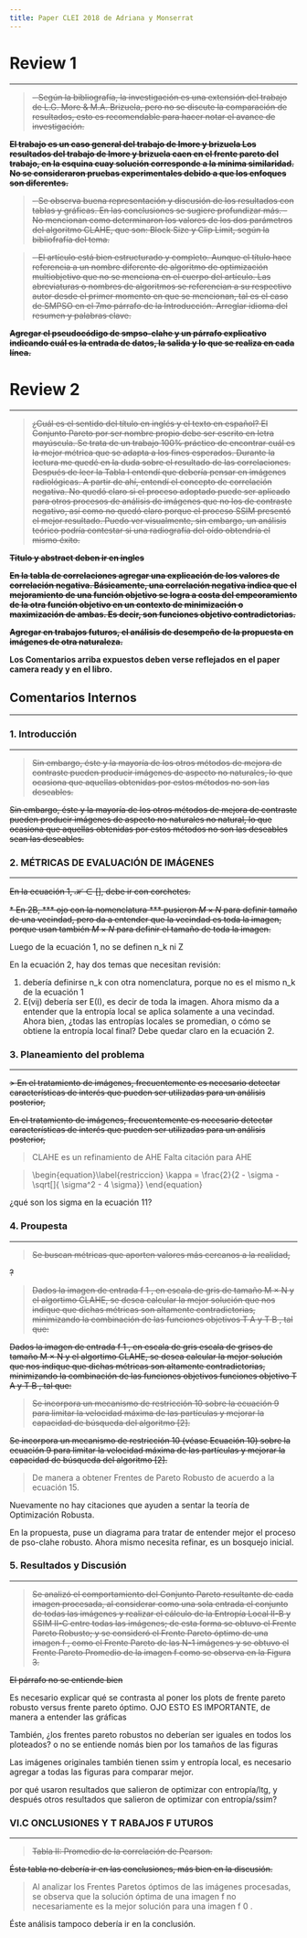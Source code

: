 ```yaml
---
title: Paper CLEI 2018 de Adriana y Monserrat
---
```


# Review 1
---------------
> ~~- Según la bibliografía, la investigación es una extensión del trabajo
de L.G. More & M.A. Brizuela, pero no se discute la comparación de
resultados, esto es recomendable para hacer notar el avance de
investigación.~~

~~**El trabajo es un caso general del trabajo de lmore y brizuela
Los resultados del trabajo de lmore y brizuela caen en el frente pareto del trabajo, en la esquina cuay solución corresponde a la mínima similaridad. No se consideraron pruebas experimentales debido a que los enfoques son diferentes.**~~

> ~~- Se observa buena representación y discusión de los resultados con
tablas y gráficas. En las conclusiones se sugiere profundizar más. - No
mencionan como determinaron los valores de los dos parámetros del
algoritmo CLAHE, que son: Block Size y Clip Limit, según la bibliofrafía
del tema.~~

> ~~- El artículo está bien estructurado y completo. Aunque el título hace
referencia a un nombre diferente de algoritmo de optimización
multiobjetivo que no se menciona en el cuerpo del artículo. Las
abreviaturas o nombres de algoritmos se referencian a su respectivo
autor desde el primer momento en que se mencionan, tal es el caso de
SMPSO en el 7mo párrafo de la Introducción. Arreglar idioma del resumen
y palabras clave.~~

~~**Agregar el pseudocódigo de smpso-clahe y un párrafo explicativo indicando cuál es la entrada de datos, la salida y lo que se realiza en cada línea.**~~

# Review 2
---------------

> ~~¿Cuál es el sentido del título en inglés y el texto en español? El
Conjunto Pareto por ser nombre propio debe ser escrito en letra
mayúscula. Se trata de un trabajo 100% práctico de encontrar cuál es la
mejor métrica que se adapta a los fines esperados. Durante la lectura me
quedé en la duda sobre el resultado de las correlaciones. Después de
leer la Tabla I entendí que debería pensar en imágenes radiológicas. A
partir de ahí, entendí el concepto de correlación negativa. No quedó
claro si el proceso adoptado puede ser aplicado para otros procesos de
análisis de imágenes que no los de contraste negativo, así como no quedó
claro porque el proceso SSIM presentó el mejor resultado. Puedo ver
visualmente, sin embargo, un análisis teórico podría contestar si una
radiografía del oído obtendría el mismo éxito.~~

~~**Titulo y abstract deben ir en ingles**~~

~~**En la tabla de correlaciones agregar una explicación de los valores de correlación negativa. Básicamente, una correlación negativa indica que el mejoramiento de una función objetivo se logra a costa del empeoramiento de la otra función objetivo en un contexto de minimización o maximización de ambas. Es decir, son funciones objetivo contradictorias.**~~

~~**Agregar en trabajos futuros, el análisis de desempeño de la propuesta en imágenes de otra naturaleza.**~~

**Los Comentarios arriba expuestos deben verse reflejados en el paper camera ready y en el libro.**

## Comentarios Internos
---------------

### 1. Introducción
-------------------

> ~~Sin embargo, éste y la mayorı́a de los otros métodos de mejora de
contraste pueden producir imágenes de aspecto no naturales,
lo que ocasiona que aquellas obtenidas por estos métodos no
son las deseables.~~

~~Sin embargo, éste y la mayorı́a de los otros métodos de mejora de
contraste pueden producir imágenes de aspecto no naturales no natural,
lo que ocasiona que aquellas obtenidas por estos métodos no son las deseables sean las deseables.~~

### 2. MÉTRICAS DE EVALUACIÓN DE IMÁGENES
-------------------

~~En la ecuación 1, $\mathscr{H} \in []$, debe ir con corchetes.~~


~~* En 2B, *** ojo con la nomenclatura *** pusieron $M \times N$ para definir tamaño de una vecindad, pero da a entender que la vecindad es toda la imagen, porque usan también $M \times N$ para definir el tamaño de toda la imagen.~~

Luego de la ecuación 1, no se definen n_k ni Z

En la ecuación 2, hay dos temas que necesitan revisión:
1. debería definirse n_k con otra nomenclatura, porque no es el mismo n_k de la ecuación 1
2. E(vij) debería ser E(I), es decir de toda la imagen. Ahora mismo da a entender que la entropía local se aplica solamente a una vecindad. Ahora bien, ¿todas las entropías locales se promedian, o cómo se obtiene la entropía local final? Debe quedar claro en la ecuación 2.

### 3. Planeamiento del problema
--------------------------------
~~> En el tratamiento de imágenes, frecuentemente es necesario
detectar caracterı́sticas de interés que pueden ser utilizadas
para un análisis posterior,~~

~~En el tratamiento de imágenes, frecuentemente es necesario
detectar caracterı́sticas de interés que pueden ser utilizadas
para un análisis posterior,~~

> CLAHE es  un  refinamiento  de AHE
Falta citación para AHE

> \begin{equation}\label{restriccion}
>    \kappa   = \frac{2}{2 - \sigma - \sqrt[]{ \sigma^2 - 4 \sigma}}
>\end{equation}

¿qué son los sigma en la ecuación 11?

### 4. Proupesta
-----------------
> ~~Se buscan métricas que aporten valores más cercanos a la
realidad,~~

~~?~~

> ~~Dados la imagen de entrada f 1 , en escala de gris de tamaño
M × N y el algortimo CLAHE, se desea calcular la mejor
solución que nos indique que dichas métricas son altamente
contradictorias, minimizando la combinación de las funciones
objetivos T A y T B , tal que:~~

~~Dados la imagen de entrada f 1 , en escala de gris escala de grises de tamaño
M × N y el algortimo CLAHE, se desea calcular la mejor
solución que nos indique que dichas métricas son altamente
contradictorias, minimizando la combinación de las funciones
objetivos funciones objetivo T A y T B , tal que:~~

> ~~Se incorpora un mecanismo de restricción 10 sobre la
ecuación 9 para limitar la velocidad máxima de las partı́culas
y mejorar la capacidad de búsqueda del algoritmo [2].~~

~~Se incorpora un mecanismo de restricción 10 (véase Ecuación 10) sobre la
ecuación 9 para limitar la velocidad máxima de las partı́culas
y mejorar la capacidad de búsqueda del algoritmo [2].~~

> De manera a obtener Frentes de Pareto Robusto de acuerdo
a la ecuación 15.

Nuevamente no hay citaciones que ayuden a sentar la teoría de Optimización Robusta.

En la propuesta, puse un diagrama para tratar de entender mejor el proceso de pso-clahe robusto. Ahora mismo necesita refinar, es un bosquejo inicial.

### 5. Resultados y Discusión
-----------------

> ~~Se analizó el comportamiento del Conjunto Pareto resultante
de cada imagen procesada, al considerar como una sola entrada
el conjunto de todas las imágenes y realizar el cálculo de la
Entropı́a Local II-B y SSIM II-C entre todas las imágenes; de
esta forma se obtuvo el Frente Pareto Robusto; y se consideró
el Frente Pareto óptimo de una imagen f , como el Frente
Pareto de las N-1 imágenes y se obtuvo el Frente Pareto
Promedio de la imagen f como se observa en la Figura 3.~~

~~El párrafo no se entiende bien~~

Es necesario explicar qué se contrasta al poner los plots de frente pareto robusto versus frente pareto óptimo. OJO ESTO ES IMPORTANTE, de manera a entender las gráficas 

También, ¿los frentes pareto robustos no deberían ser iguales en todos los ploteados? o no se entiende nomás bien por los tamaños de las figuras

Las imágenes originales también tienen ssim y entropía local, es necesario agregar a todas las figuras para comparar mejor.

por qué usaron resultados que salieron de optimizar con entropía/ltg, y después otros resultados que salieron de optimizar con entropía/ssim?

### VI.C ONCLUSIONES Y T RABAJOS F UTUROS
------------------------------------------

> ~~Tabla II: Promedio de la correlación de Pearson.~~

~~Ésta tabla no debería ir en las conclusiones, más bien en la discusión.~~

> Al analizar los Frentes Paretos óptimos de las imágenes
procesadas, se observa que la solución óptima de una imagen
f no necesariamente es la mejor solución para una imagen f 0 .

Éste análisis tampoco debería ir en la conclusión.